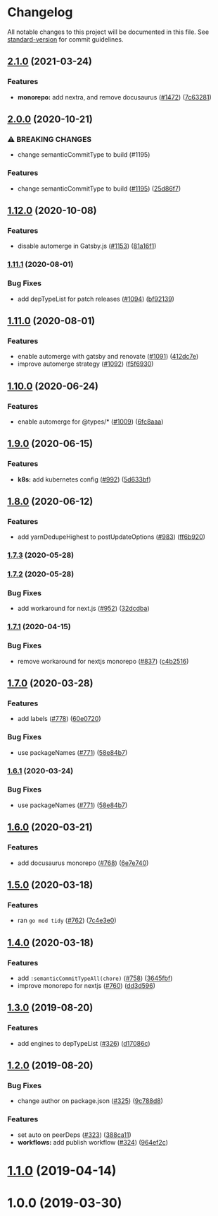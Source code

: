 # Changelog

All notable changes to this project will be documented in this file. See [standard-version](https://github.com/conventional-changelog/standard-version) for commit guidelines.

## [2.1.0](https://github.com/inabagumi/renovate-config/compare/v2.0.0...v2.1.0) (2021-03-24)


### Features

* **monorepo:** add nextra, and remove docusaurus ([#1472](https://github.com/inabagumi/renovate-config/issues/1472)) ([7c63281](https://github.com/inabagumi/renovate-config/commit/7c632812e32231791b003cae19b592ef6f0cb314))

## [2.0.0](https://github.com/inabagumi/renovate-config/compare/v1.12.0...v2.0.0) (2020-10-21)


### ⚠ BREAKING CHANGES

* change semanticCommitType to build (#1195)

### Features

* change semanticCommitType to build ([#1195](https://github.com/inabagumi/renovate-config/issues/1195)) ([25d86f7](https://github.com/inabagumi/renovate-config/commit/25d86f76d0a1a8ef33e9b280000e74472f5f65cc))

## [1.12.0](https://github.com/inabagumi/renovate-config/compare/v1.11.1...v1.12.0) (2020-10-08)


### Features

* disable automerge in Gatsby.js ([#1153](https://github.com/inabagumi/renovate-config/issues/1153)) ([81a16f1](https://github.com/inabagumi/renovate-config/commit/81a16f1dd5e1315d106f6b0a9e94a497d3e5072c))

### [1.11.1](https://github.com/inabagumi/renovate-config/compare/v1.11.0...v1.11.1) (2020-08-01)


### Bug Fixes

* add depTypeList for patch releases ([#1094](https://github.com/inabagumi/renovate-config/issues/1094)) ([bf92139](https://github.com/inabagumi/renovate-config/commit/bf921397be9cc6b729f470f2ace04689e14bdb60))

## [1.11.0](https://github.com/inabagumi/renovate-config/compare/v1.10.0...v1.11.0) (2020-08-01)


### Features

* enable automerge with gatsby and renovate ([#1091](https://github.com/inabagumi/renovate-config/issues/1091)) ([412dc7e](https://github.com/inabagumi/renovate-config/commit/412dc7e969bd448e6eaf8cec36a82e3dd1edfdfd))
* improve automerge strategy ([#1092](https://github.com/inabagumi/renovate-config/issues/1092)) ([f5f6930](https://github.com/inabagumi/renovate-config/commit/f5f693073e0387e90d1f04ac8c24685a1dbb2300))

## [1.10.0](https://github.com/inabagumi/renovate-config/compare/v1.9.0...v1.10.0) (2020-06-24)


### Features

* enable automerge for @types/* ([#1009](https://github.com/inabagumi/renovate-config/issues/1009)) ([6fc8aaa](https://github.com/inabagumi/renovate-config/commit/6fc8aaa07e025254df4919e8767576affd2033ac))

## [1.9.0](https://github.com/inabagumi/renovate-config/compare/v1.8.0...v1.9.0) (2020-06-15)


### Features

* **k8s:** add kubernetes config ([#992](https://github.com/inabagumi/renovate-config/issues/992)) ([5d633bf](https://github.com/inabagumi/renovate-config/commit/5d633bf19de93f3a55dbd81d0ca2bf645f107b98))

## [1.8.0](https://github.com/inabagumi/renovate-config/compare/v1.7.3...v1.8.0) (2020-06-12)


### Features

* add yarnDedupeHighest to postUpdateOptions ([#983](https://github.com/inabagumi/renovate-config/issues/983)) ([ff6b920](https://github.com/inabagumi/renovate-config/commit/ff6b92063b2b67e5571d23dd2c400b860b6580b6))

### [1.7.3](https://github.com/inabagumi/renovate-config/compare/v1.7.2...v1.7.3) (2020-05-28)

### [1.7.2](https://github.com/inabagumi/renovate-config/compare/v1.7.1...v1.7.2) (2020-05-28)


### Bug Fixes

* add workaround for next.js ([#952](https://github.com/inabagumi/renovate-config/issues/952)) ([32dcdba](https://github.com/inabagumi/renovate-config/commit/32dcdba89f208bda52bd985954a83d25a2cf3d0f))

### [1.7.1](https://github.com/inabagumi/renovate-config/compare/v1.7.0...v1.7.1) (2020-04-15)


### Bug Fixes

* remove workaround for nextjs monorepo ([#837](https://github.com/inabagumi/renovate-config/issues/837)) ([c4b2516](https://github.com/inabagumi/renovate-config/commit/c4b251616998bd5a4277263210997cc66cc184e3))

## [1.7.0](https://github.com/inabagumi/renovate-config/compare/v1.6.0...v1.7.0) (2020-03-28)


### Features

* add labels ([#778](https://github.com/inabagumi/renovate-config/issues/778)) ([60e0720](https://github.com/inabagumi/renovate-config/commit/60e0720c5f575d873a4e943da08d6de215c83b2b))


### Bug Fixes

* use packageNames ([#771](https://github.com/inabagumi/renovate-config/issues/771)) ([58e84b7](https://github.com/inabagumi/renovate-config/commit/58e84b739e9e4454ec0c06a26cfa3dbb0a4cf16a))

### [1.6.1](https://github.com/inabagumi/renovate-config/compare/v1.6.0...v1.6.1) (2020-03-24)


### Bug Fixes

* use packageNames ([#771](https://github.com/inabagumi/renovate-config/issues/771)) ([58e84b7](https://github.com/inabagumi/renovate-config/commit/58e84b739e9e4454ec0c06a26cfa3dbb0a4cf16a))

## [1.6.0](https://github.com/inabagumi/renovate-config/compare/v1.5.0...v1.6.0) (2020-03-21)


### Features

* add docusaurus monorepo ([#768](https://github.com/inabagumi/renovate-config/issues/768)) ([6e7e740](https://github.com/inabagumi/renovate-config/commit/6e7e7409813ae0c84a4fe3e1ed8f8f70e9219043))

## [1.5.0](https://github.com/inabagumi/renovate-config/compare/v1.4.0...v1.5.0) (2020-03-18)


### Features

* ran `go mod tidy` ([#762](https://github.com/inabagumi/renovate-config/issues/762)) ([7c4e3e0](https://github.com/inabagumi/renovate-config/commit/7c4e3e0072dccc423f8aa9acfc44b8a0da56a6e6))

## [1.4.0](https://github.com/inabagumi/renovate-config/compare/v1.3.0...v1.4.0) (2020-03-18)


### Features

* add `:semanticCommitTypeAll(chore)` ([#758](https://github.com/inabagumi/renovate-config/issues/758)) ([3645fbf](https://github.com/inabagumi/renovate-config/commit/3645fbf41a1404ad4e67bde76d7a6c19f019660a))
* improve monorepo for nextjs ([#760](https://github.com/inabagumi/renovate-config/issues/760)) ([dd3d596](https://github.com/inabagumi/renovate-config/commit/dd3d596a03428af95263f7d4b7b815c17f784873))

## [1.3.0](https://github.com/inabagumi/renovate-config/compare/v1.2.0...v1.3.0) (2019-08-20)


### Features

* add engines to depTypeList ([#326](https://github.com/inabagumi/renovate-config/issues/326)) ([d17086c](https://github.com/inabagumi/renovate-config/commit/d17086c))

## [1.2.0](https://github.com/inabagumi/renovate-config/compare/v1.1.0...v1.2.0) (2019-08-20)


### Bug Fixes

* change author on package.json ([#325](https://github.com/inabagumi/renovate-config/issues/325)) ([9c788d8](https://github.com/inabagumi/renovate-config/commit/9c788d8))


### Features

* set auto on peerDeps ([#323](https://github.com/inabagumi/renovate-config/issues/323)) ([388ca11](https://github.com/inabagumi/renovate-config/commit/388ca11))
* **workflows:** add publish workflow ([#324](https://github.com/inabagumi/renovate-config/issues/324)) ([964ef2c](https://github.com/inabagumi/renovate-config/commit/964ef2c))

# [1.1.0](https://github.com/inabagumi/renovate-config/compare/v1.0.0...v1.1.0) (2019-04-14)



# 1.0.0 (2019-03-30)
